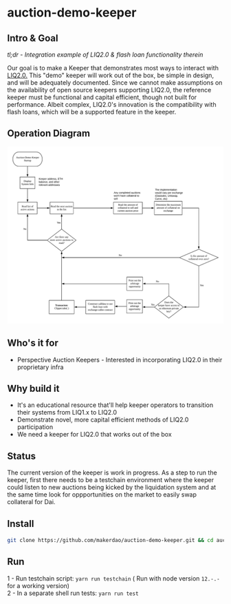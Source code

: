 # auction-demo-keeper

## Intro & Goal

*tl;dr - Integration example of LIQ2.0 & flash loan functionality therein*

Our goal is to make a Keeper that demonstrates most ways to interact with [LIQ2.0.]((https://forum.makerdao.com/t/liquidations-2-0-technical-summary/4632)) This "demo" keeper will work out of the box, be simple in design, and will be adequately documented. Since we cannot make assumptions on the availability of open source keepers supporting LIQ2.0, the reference keeper must be functional and capital efficient, though not built for performance. Albeit complex, LIQ2.0's innovation is the compatibility with flash loans, which will be a supported feature in the keeper.

## Operation Diagram

![Operation Diagram](./diagram.jpeg)

## Who's it for

- Perspective Auction Keepers - Interested in incorporating LIQ2.0 in their proprietary infra

## Why build it

- It's an educational resource that'll help keeper operators to transition their systems from LIQ1.x to LIQ2.0
- Demonstrate novel, more capital efficient methods of LIQ2.0 participation
- We need a keeper for LIQ2.0 that works out of the box

## Status

The current version of the keeper is work in progress. As a step to run the keeper, first there needs to be a testchain environment where the keeper could listen to new auctions being kicked by the liquidation system and at the same time look for oppportunities on the market to easily swap collateral for Dai.
  
## Install

```bash
git clone https://github.com/makerdao/auction-demo-keeper.git && cd auction-demo-keeper && git submodule update --init --recursive
```

## Run

1 - Run testchain script: `yarn run testchain`  ( Run with node version  `12.-.-` for a working version)  
2 - In a separate shell run tests: `yarn run test`
